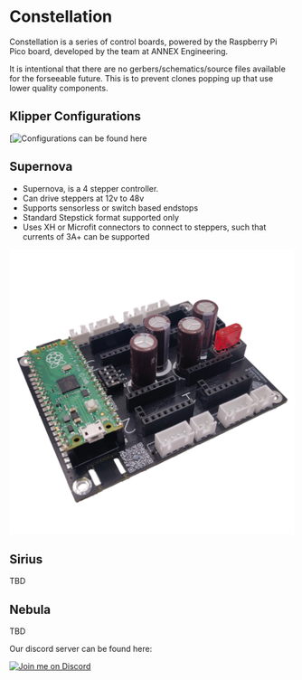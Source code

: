 # Constellation
Constellation is a series of control boards, powered by the Raspberry Pi Pico board, developed by the team at ANNEX Engineering.

It is intentional that there are no gerbers/schematics/source files available for the forseeable future. This is to prevent clones popping up that use lower quality components.

## Klipper Configurations

[![Configurations can be found here](https://github.com/Annex-Engineering/ANNEX-Printer-Firmware/tree/main/Klipper_and_Klipper_Derivatives/Constellation)

## Supernova
 - Supernova, is a 4 stepper controller. 
 - Can drive steppers at 12v to 48v
 - Supports sensorless or switch based endstops
 - Standard Stepstick format supported only
 - Uses XH or Microfit connectors to connect to steppers, such that currents of 3A+ can be supported

 ![picture](Supernova/Gallery/Supernova_pico.png)

 ## Sirius
 TBD

 ## Nebula
 TBD

Our discord server can be found here: 

[![Join me on Discord](https://discord.com/api/guilds/641407187004030997/widget.png?style=banner2)](https://discord.gg/MzTR3zE)
